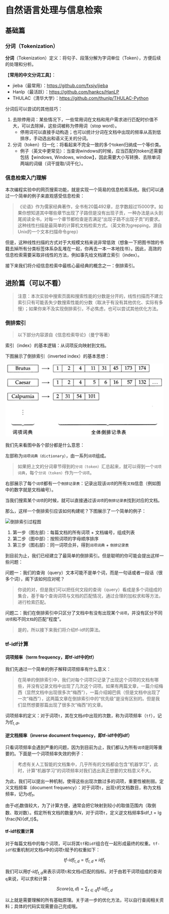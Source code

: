 # 自然语言处理与信息检索

## 基础篇

### 分词（Tokenization）

**分词**（Tokenization）定义：将句子、段落分解为字词单位（Token），方便后续的处理和分析。

【**常用的中文分词工具**】：

* jieba（最常用）：https://github.com/fxsjy/jieba
* Hanlp（最活跃）：https://github.com/hankcs/HanLP
* THULAC（清华大学）：https://github.com/thunlp/THULAC-Python

分词后可以尝试的其他技巧：

1. 去除停用词：某些情况下，一些常用词在文档和用户需求进行匹配时价值不大，可以去除掉，这些词被称为停用词（stop word）。
    * 停用词可以直接手动构造；也可以统计分词在文档中出现的频率从高到低排序，手动选出和语义无关的分词。
2. 分词（token）归一化：将看起来不完全一致的多个token归纳成一个等价类。
    * 例子（英文中更常见）：当查询windows的时候，应当匹配的token还需要包括【windows, Windows, window】，因此需要大小写转换、去除单词两端的词缀（词干提取/词干化）。

### 信息检索入门理解

本次编程实验中的网页搜索功能，就是实现一个简易的信息检索系统。我们可以通过一个简单的例子来直观感受信息检索：

> 《论语》作为儒家经典著作，全书有20篇492章，总字数超过15000字。如果你想知道其中哪些章节出现了子路但是没有出现子贡，一种办法是从头到尾阅读全书，对每一个章节都检查是否满足“出现子路不出现子贡”的要求。这种线性扫描是最简单的计算机文档检索方式。（英文称为grepping，源自Unix的一个文本扫描命令grep）

但是，这种线性扫描的方式对于大规模文档来说非常低效（想象一下把图书馆的书籍去掉所有分类标签体系杂乱堆在一起，你再去一本一本地找书）。因此，高效的信息检索需要采取非线性的方法，例如事先给文档建立索引（index）。

接下来我们将介绍信息检索中最核心最经典的概念之一：倒排索引。

## 进阶篇（可以不看）

> 注意：本次实验中搜索页面和搜索性能的分数是分开的，线性扫描而不建立索引只有可能丢失少数搜索性能的分数（取决于有没有其他优化、实际有多慢）；如果你来不及实现倒排索引，不必焦虑，也可以尝试其他优化方法。

### 倒排索引

> 以下部分内容源自《信息检索导论》（曼宁等著）

索引（index）的基本逻辑：从词项反向映射到文档。

下图展示了倒排索引（inverted index）的基本思想：

![倒排索引示例图](asset/index_info.png)

我们先来看图中各个部分都是什么意思：

左部称为`词项词典（dictionary）`，由一系列`词项`组成。
> 如果把上文的分词章节得到的`分词（token）`汇总起来，就可以得到一个`词项词典`，每个`分词（token）`作为一个`词项`。

右部展示了每个`词项`都有一个`倒排记录表`：记录出现该`词项`的所有`文档`信息（例如图中的数字就是文档编号）。

当我们搜索某个`词项`的时候，就可以直接通过该`词项`的`倒排记录表`找到对应的文档。

那么，这样一个倒排索引应该如何构建呢？下图展示了一个简单的例子：

![倒排索引过程图](asset/index.jpg)

1. 第一步（图左部）：每篇文档的所有词项 + 文档编号，组成列表
2. 第二步（图中部）：按照词项的字母顺序排序
2. 第三步（图右部）：同一词项合并，得到`词项词典` + `倒排记录表`

到目前为止，我们已经建立了最简单的倒排索引。但是聪明的你可能会提出这样一些问题：

问题一：我们的查询（query）文本可能不是单个词，而是一句话或者一段话（很多个词），阁下该如何应对呢？

> 你说的对，但是我们可以把任何文段的查询（query）看成是多个词组成的集合，基于每个查询词项与文档的匹配情况，通过合理的加权求和等方法，进行检索匹配。

问题二：我们在倒排索引中只区分了文档中有没有出现某个`词项`，并没有区分不同`词项`和不同`文档`的匹配“程度”。

> 是的，所以接下来我们将介绍tf-idf的算法。

### tf-idf计算

#### 词项频率（term frequency，即tf-idf中的tf）

我们先通过一个简单的例子解释词项频率有什么意义：

> 在简单的倒排索引中，我们对每个词项只记录了出现这个词项的文档有哪些，并没有记录文档中出现了几次这个词项。如果有两篇文章，一篇介绍梅西（显然文档中出现很多次“梅西”），一篇介绍姆巴佩（但是文档中出现了一次“梅西”），这两篇文章在倒排索引中的“优先级”是没有区别的。但是我们显然想要那篇出现了很多次“梅西”的文章。

词项频率的定义：对于词项`t`，其在文档`d`中出现的次数，称为词项频率（`tf`），记为$tf_{t,d}$。

#### 逆文档频率（inverse document frequency，即tf-idf中的idf）

只看词项频率会遇到严重的问题，因为到目前为止，我们都认为所有`词项`是同等重要的。下面是一个词项频率失效的例子：

> 考虑有关人工智能的文档集中，几乎所有的文档都会包含“机器学习”，此时，计算“机器学习”的词项频率对我们选出真正想要的文档意义不大。

为此，我们可以提出一种机制，使得这些出现次数过多的词项，重要性被削弱。定义文档频率（document frequency）：对于词项`t`，出现`t`的文档数目，称为文档频率，记为$df_t$。

由于$df_t$数值较大，为了计算方便，通常会把它映射到较小的取值范围内（取倒数、取对数）。假定所有文档的数量为$N$，对于词项`t`，定义逆文档频率$idf_t = lg \frac{N}{df_t}$。

#### tf-idf权重计算

对于每篇文档中的每个词项，可以将其`tf`和`idf`组合在一起形成最终的权重。`tf-idf`权重机制对文档`d`中的词项`t`赋予的权重如下：

$$tf \text{-} idf_{t,d} = tf_{t,d} \times idf_t $$

我们可以用$tf \text{-} idf_{t,d}$来表示词项`t`和文档`d`匹配的指标。对于由若干词项组成的查询`q`来说，可以求和计算：

$$Score(q,d) = \sum_{t \in q} tf \text{-} idf_{t,d}$$

以上就是需要理解的所有基础原理。关于进一步的优化方法，可以自行查阅相关资料；具体的代码实现需要自己完成哦。